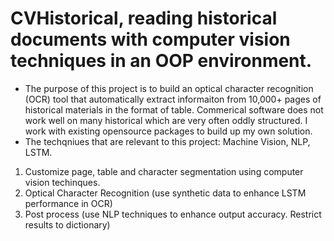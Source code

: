 # CVHistorical, reading historical documents with computer vision techniques in an OOP environment. 
- The purpose of this project is to build an optical character recognition (OCR) tool that automatically extract informaiton from 10,000+ pages of historical materials in the format of table. Commerical software does not work well on many historical which are very often oddly structured. I work with existing opensource packages to build up my own solution.
- The techqniues that are relevant to this project: Machine Vision, NLP, LSTM. 

1. Customize page, table and character segmentation using computer vision techinques. 
2. Optical Character Recognition (use synthetic data to enhance LSTM performance in OCR)
3. Post process (use NLP techniques to enhance output accuracy. Restrict results to dictionary)

